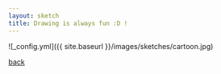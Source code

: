 ```yaml
---
layout: sketch
title: Drawing is always fun :D !
---
```



![_config.yml]({{ site.baseurl }}/images/sketches/cartoon.jpg)

[back](http://aboorvadevarajan.github.io/blog)
